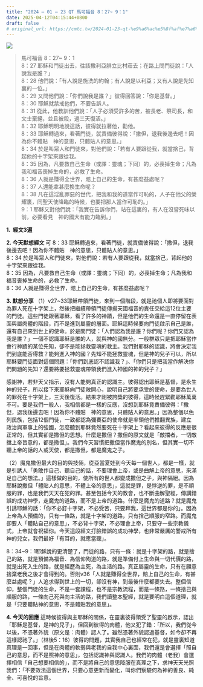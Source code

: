 ```yaml
---
title: "2024 – 01 – 23 QT 馬可福音 8：27~ 9：1"
date: 2025-04-12T04:15:44+0800
draft: false
# original_url: https://cmtc.tw/2024-01-23-qt-%e9%a6%ac%e5%8f%af%e7%a6%8f%e9%9f%b3-8%ef%bc%9a27-9%ef%bc%9a1
---
```


![](/images/qt.jpg)
> 馬可福音 8：27~ 9：1  
> 8：27 耶穌和門徒出去，往該撒利亞腓立比村莊去；在路上問門徒說：「人說我是誰？」  
> 8：28 他們說：「有人說是施洗的約翰；有人說是以利亞；又有人說是先知裏的一位。」  
> 8：29 又問他們說：「你們說我是誰？」彼得回答說：「你是基督。」  
> 8：30 耶穌就禁戒他們，不要告訴人。  
> 8：31 從此，他教訓他們說：「人子必須受許多的苦，被長老、祭司長，和文士棄絕，並且被殺，過三天復活。」  
> 8：32 耶穌明明地說這話，彼得就拉著他，勸他。  
> 8：33 耶穌轉過來，看著門徒，就責備彼得說：「撒但，退我後邊去吧！因為你不體貼　神的意思，只體貼人的意思。」  
> 8：34 於是叫眾人和門徒來，對他們說：「若有人要跟從我，就當捨己，背起他的十字架來跟從我。  
> 8：35 因為，凡要救自己生命（或譯：靈魂；下同）的，必喪掉生命；凡為我和福音喪掉生命的，必救了生命。  
> 8：36 人就是賺得全世界，賠上自己的生命，有甚麼益處呢？  
> 8：37 人還能拿甚麼換生命呢？  
> 8：38 凡在這淫亂罪惡的世代，把我和我的道當作可恥的，人子在他父的榮耀裏，同聖天使降臨的時候，也要把那人當作可恥的。」  
> 9：1 耶穌又對他們說：「我實在告訴你們，站在這裏的，有人在沒嘗死味以前，必要看見　神的國大有能力臨到。」

**1.  經文3遍**

**2. 今天默想經文**
可 8：33 耶穌轉過來，看著門徒，就責備彼得說：「撒但，退我後邊去吧！因為你不體貼　神的意思，只體貼人的意思。」  
8：34 於是叫眾人和門徒來，對他們說：若有人要跟從我，就當捨己，背起他的十字架來跟從我。  
8：35 因為，凡要救自己生命（或譯：靈魂；下同）的，必喪掉生命；凡為我和福音喪掉生命的，必救了生命。  
8：36 人就是賺得全世界，賠上自己的生命，有甚麼益處呢？

**3. 默想分享**
（1）v27\~33耶穌帶領門徒，來到一個階段，就是祂個人即將要面對為罪人死在十字架上，然後把繼續帶領門徒傳揚天國福音的責任交給這12位主要的門徒。這些門徒跟著耶穌，看了許多的神蹟，但是他們的生命還是一直停留在表面與屬肉體的階段，而不是進到屬靈的層面。耶穌這時候要向門徒啟示自己是誰，還有自己來到世上的使命。於是問門徒：「人們認為我是誰？你們呢？你們又認為我是誰？」一個不認識耶穌是誰的人，就與神的國無分。一般群眾只是把耶穌當作會行神蹟的某位先知，卻不是能拯救靈魂的救主。我們對耶穌的認識，將會決定我們到底能否得救？能夠進入神的國？先知不能拯救靈魂，但是神的兒子可以，所以耶穌要門徒面對這個問題：「你們到底認不認識我？」、「你們只是把我當作解決你們問題的先知？還要將要拯救靈魂帶領我們進入神國的神的兒子？」

感謝神，若非天父指示，沒有人能夠真正的認識主。彼得認出耶穌是基督，是永生神的兒子，所以接下來耶穌向門徒敞開心，說明自己將要承受的使命，是要為世人的罪死在十字架上，三天後復活。結果才剛被誇獎的彼得，這時候趕緊勸耶穌萬萬不可。要是我們一般人，我相信都是一樣的反應，沒想到耶穌竟責備彼得：「撒但，退我後邊去吧！因為你不體貼　神的意思，只體貼人的意思。」因為整個以色列民族，包括12個門徒，一致都認為彌賽亞的使命就是率領他們推翻異族，建立政治與軍事上的強國，怎麼聽到耶穌竟然要死在十字架上？看起來彼得的反應是很正常的，但其實卻是撒但的思想。什麼是撒但？撒但的原文就是「敵擋者，一切敵擋上帝旨意的，都是撒但」。我們今天習慣把撒但當作魔鬼的別名，但其實一切不聽上帝的話的人或天使，都是撒但，都是魔鬼之子。

（2）魔鬼撒但最大的目的與技倆，從亞當夏娃到今天每一個世人，都是一樣，就是引誘人「勇敢作自己、聽自己的話，不要理會上帝，或是曲解上帝的意思，來滿足自己的想法。」這樣做的目的，使所有的世人都變成撒但之子，與神隔絕。因為耶穌說撒但「體貼人的意思，不體上帝的意思」，這就是罪，是悖逆的罪，是不順服的罪，也是我們天天在犯的罪。甚至包括今天的教會，也不斷曲解聖經，傳講錯誤的成功神學，走魔鬼的道路，而不是上帝的道路。什麼是魔鬼的道路？就是魔鬼引誘耶穌的話：「你不必釘十字架，不必受苦，只要拜我，這世界都是你的」。因為上帝為人預備的，只有一條路，就是十字架的道路，只有捨己順服的窄路。而魔鬼卻要人「體貼自己的意思」，不必背十字架，不必理會上帝，只要守一些宗教儀式，上帝就會祝福你。今天這段經文打臉錯誤的成功神學，也非常嚴厲的警戒所有神的兒女，我們最好「有耳的，就應當聽」。

8：34\~9：1耶穌說的更清楚了，門徒的路，只有一條：就是十字架的路，就是捨己的路，就是預備為福音、為信仰殉道的路，就是準備付上生命與一切代價的路，就是出死入生的路，就是經歷為主死，為主活的路。真正屬靈的生命，只有在願意捨棄老我之後才會得到的。否則v36「人就是賺得全世界，賠上自己的生命，有甚麼益處呢？」人追求得到世上的一切，卻沒有神，到最後什麼都要失去。整個信仰，整個門徒的生命，不是一套課程，也不是宗教流程，而是一條路，一條捨己與順服的路，一條向己死與向主活的路，我們讀整本聖經，就是要明白這個道理，就是「只要體貼神的意思，不是體貼我的意思」。

**4. 今天的回應**
這時候彼得與主耶穌的關係，在靈裏彼得領受了聖靈的啟示，認出「耶穌是基督，是神的兒子」，但回到彼得的肉體，他又犯了錯：「所以，我們從今以後，不憑著外貌（原文是：肉體）認人了。雖然憑著外貌認過基督，如今卻不再這樣認祂了。」（林後5：16）彼得的問題，其實我自己也經常在犯，就是靈裏知道真理是一回事，但是在肉體的軟弱與老我的自我中心裏面，我們還是會選擇「照自己的意思，而不是照神的意思」，包括認識神與認識人。我們的肉體（老我）會選擇相信「自己想要相信的」，而不是將自己的意思降服在真理之下，求神天天光照我們：「不要效法這個世界，只要心意更新而變化，叫你們察驗何為神的善良、純全、可喜悅的旨意。
